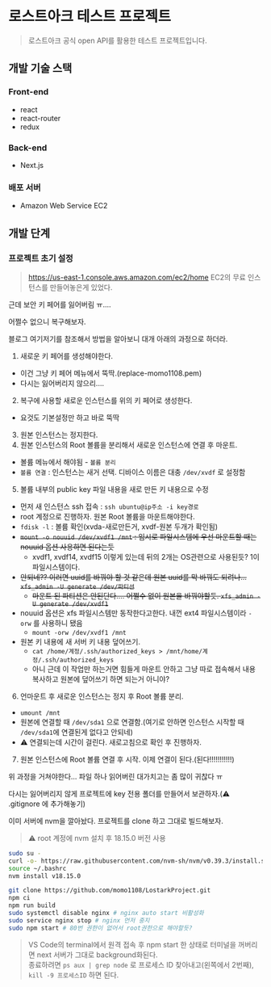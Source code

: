 # 로스트아크 테스트 프로젝트
> 로스트아크 공식 open API를 활용한 테스트 프로젝트입니다.

## 개발 기술 스택
### Front-end
- react
- react-router
- redux

### Back-end
- Next.js

### 배포 서버
- Amazon Web Service EC2

## 개발 단계
### 프로젝트 초기 설정
> https://us-east-1.console.aws.amazon.com/ec2/home
EC2의 무료 인스턴스를 만들어놓은게 있었다.

근데 보안 키 페어를 잃어버림 ㅠ....

어쩔수 없으니 복구해보자.

블로그 여기저기를 참조해서 방법을 알아보니 대개 아래의 과정으로 하더라.

1. 새로운 키 페어를 생성해야한다.
  - 이건 그냥 키 페어 메뉴에서 뚝딱.(replace-momo1108.pem)
  - 다시는 잃어버리지 않으리....
2. 복구에 사용할 새로운 인스턴스를 위의 키 페어로 생성한다.
  - 요것도 기본설정만 하고 바로 뚝딱
3. 원본 인스턴스는 정지한다.
4. 원본 인스턴스의 Root 볼륨을 분리해서 새로운 인스턴스에 연결 후 마운트.
  - 볼륨 메뉴에서 해야됨 - `볼륨 분리`
  - `볼륨 연결` : 인스턴스는 새거 선택. 디바이스 이름은 대충 `/dev/xvdf` 로 설정함
5. 볼륨 내부의 public key 파일 내용을 새로 만든 키 내용으로 수정
  - 먼저 새 인스턴스 ssh 접속 : `ssh ubuntu@ip주소 -i key경로`
  - root 계정으로 진행하자. 원본 Root 볼륨을 마운트해야한다.
  - `fdisk -l` : 볼륨 확인(xvda-새로만든거, xvdf-원본 두개가 확인됨)
  - ~~`mount -o nouuid /dev/xvdf1 /mnt` : 임시로 파일시스템에 우선 마운트할 때는 nouuid 옵션 사용하면 된다는듯~~
    - xvdf1, xvdf14, xvdf15 이렇게 있는데 뒤의 2개는 OS관련으로 사용된듯? 1이 파일시스템이다.
  - ~~안되네?? 이러면 uuid를 바꿔야 할 것 같은데 원본 uuid를 막 바꿔도 되려나... `xfs_admin -U generate /dev/파티션`~~
    - ~~마운트 된 파티션은 안된단다.... 어쩔수 없이 원본을 바꿔야할듯. `xfs_admin -U generate /dev/xvdf1`~~
  - nouuid 옵션은 xfs 파일시스템만 동작한다고한다. 내껀 ext4 파일시스템이라 `-orw` 를 사용하니 됐음
    - `mount -orw /dev/xvdf1 /mnt`
  - 원본 키 내용에 새 서버 키 내용 덮어쓰기.
    - `cat /home/계정/.ssh/authorized_keys > /mnt/home/계정/.ssh/authorized_keys`
    - 아니 근데 이 작업만 하는거면 힘들게 마운트 안하고 그냥 따로 접속해서 내용 복사하고 원본에 덮어쓰기 하면 되는거 아니야?
6. 언마운트 후 새로운 인스턴스는 정지 후 Root 볼륨 분리.
  - `umount /mnt`
  - 원본에 연결할 때 `/dev/sda1` 으로 연결함.(여기로 안하면 인스턴스 시작할 때 `/dev/sda1`에 연결된게 없다고 안되네)
  - ⚠️ 연결되는데 시간이 걸린다. 새로고침으로 확인 후 진행하자.
7. 원본 인스턴스에 Root 볼륨 연결 후 시작. 이제 연결이 된다.(된다!!!!!!!!!!!)

위 과정을 거쳐야한다... 파일 하나 읽어버린 대가치고는 좀 많이 귀찮다 ㅠ

다시는 잃어버리지 않게 프로젝트에 key 전용 폴더를 만들어서 보관하자.(⚠️ .gitignore 에 추가해놓기)

이미 서버에 nvm을 깔아놨다. 프로젝트를 clone 하고 그대로 빌드해보자.
> ⚠️ root 계정에 nvm 설치 후 18.15.0 버전 사용
```bash
sudo su - 
curl -o- https://raw.githubusercontent.com/nvm-sh/nvm/v0.39.3/install.sh | bash
source ~/.bashrc
nvm install v18.15.0
```
```bash
git clone https://github.com/momo1108/LostarkProject.git
npm ci
npm run build
sudo systemctl disable nginx # nginx auto start 비활성화
sudo service nginx stop # nginx 먼저 중지
sudo npm start # 80번 권한이 없어서 root권한으로 해야할듯?
```

> VS Code의 terminal에서 원격 접속 후 npm start 한 상태로 터미널을 꺼버리면 next 서버가 그대로 background화된다.<br>
> 종료하려면 `ps aux | grep node` 로 프로세스 ID 찾아내고(왼쪽에서 2번째),<br>
> `kill -9 프로세스ID` 하면 된다.